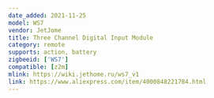 ```yaml
---
date_added: 2021-11-25
model: WS7
vendor: JetJome
title: Three Channel Digital Input Module
category: remote
supports: action, battery
zigbeeid: ['WS7']
compatible: [z2m]
mlink: https://wiki.jethome.ru/ws7_v1
link: https://www.aliexpress.com/item/4000848221784.html
---
```

